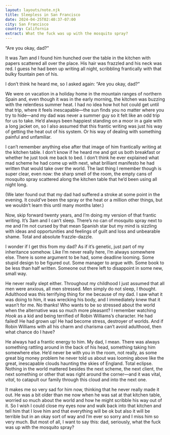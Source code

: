 ```yaml
---
layout: layouts/note.njk
title: Sleepless in San Francisco
date: 2024-04-25T02:40:37-07:00
city: San Francisco
country: California
extract: What the fuck was up with the mosquito spray?
---
```


“Are you okay, dad?”

It was 7am and I found him hunched over the table in the kitchen with papers scattered all over the place. His hair was frazzled and his neck was red. I guess he had been up writing all night, scribbling frantically with that bulky fountain pen of his.

I don’t think he heard me, so I asked again: “Are you okay, dad?”

We were on vacation in a holiday home in the mountain ranges of northern Spain and, even though it was in the early morning, the kitchen was buzzing with the relentless summer heat. I had no idea how hot hot could get until that trip, where it feels inescapable—the sun finds you no matter where you try to hide—and my dad was never a summer guy so it felt like an odd trip for us to take. He’d always been happiest standing on a moor in a gale with a long jacket on, so I also assumed that this frantic writing was just his way of getting the heat out of his system. Or his way of dealing with something painful and unfamiliar.

I can’t remember anything else after that image of him frantically writing at the kitchen table. I don’t know if he heard me and got us both breakfast or whether he just took me back to bed. I don’t think he ever explained what mad scheme he had come up with next, what brilliant manifesto he had written that would take over the world. The last thing I remember though is super clear, even now: the sharp smell of the room, the empty cans of mosquito spray scattered along the kitchen table that he’d been using all night long.

(We later found out that my dad had suffered a stroke at some point in the evening. It could’ve been the spray or the heat or a million other things, but we wouldn’t learn this until many months later.)

Now, skip forward twenty years, and I’m doing my version of that frantic writing. It’s 3am and I can’t sleep. There’s no can of mosquito spray next to me and I’m not cursed by that mean Spanish star but my mind is sizzling with ideas and opportunities and feelings of guilt and loss and unbearable shame. Total and absolute frazzle-dazzle.

I wonder if I get this from my dad? As if it’s genetic, just part of my inheritance somehow. Like I’m never really here, I’m always somewhere else. There is some argument to be had, some deadline looming. Some stupid design to be figured out. Some manager to argue with. Some book to be less than half written. Someone out there left to disappoint in some new, small way.

He never really slept either. Throughout my childhood I just assumed that all men were anxious, all men stressed. Men simply do not sleep, I thought. Adulthood was this terrifying thing for me because of my dad. I saw what it was doing to him, it was wrecking his body, and I immediately knew that it wasn’t for me. No thanks! Who wants to be so stressed about the world when the alternative was so much more pleasant? I remember watching _Hook_ as a kid and being terrified of Robin Williams’s character. He had failed! He had grown up! He had become stress, destroyer of worlds. And if Robin Williams with all his charm and charisma can’t avoid adulthood, then what chance do I have?

He always had a frantic energy to him. My dad, I mean. There was always something rattling around in the back of his head, something taking him somewhere else. He’d never be with you in the room, not really, as some great big money problem he never told us about was looming above like the great, inescapable clouds haunting the skies of England. Total eclipse. Nothing in the world mattered besides the next scheme, the next client, the next something or other that was right around the corner—and it was vital, _vital_, to catapult our family through this cloud and into the next one.

It makes me so very sad for him now, thinking that he never really made it out. He was a bit older than me now when he was sat at that kitchen table, worried so much about the world and how he might scribble his way out of it. So I wish I could close my eyes now and walk back into that kitchen and tell him that I love him and that everything will be ok but also it will be terrible but in an okay sort of way and I’m ever so sorry and I miss him so very much. But most of all, I want to say this: dad, seriously, what the fuck was up with the mosquito spray?

